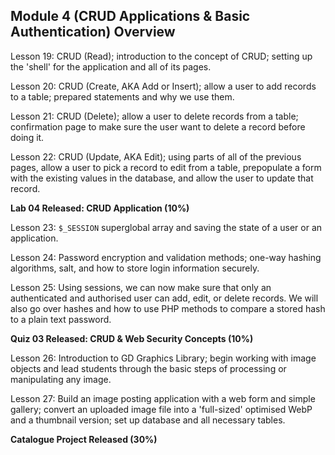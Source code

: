 ## Module 4 (CRUD Applications & Basic Authentication) Overview

Lesson 19: CRUD (Read); introduction to the concept of CRUD; setting up the 'shell' for the application and all of its pages.

Lesson 20: CRUD (Create, AKA Add or Insert); allow a user to add records to a table; prepared statements and why we use them.

Lesson 21: CRUD (Delete); allow a user to delete records from a table; confirmation page to make sure the user want to delete a record before doing it. 

Lesson 22: CRUD (Update, AKA Edit); using parts of all of the previous pages, allow a user to pick a record to edit from a table, prepopulate a form with the existing values in the database, and allow the user to update that record. 


**Lab 04 Released: CRUD Application (10%)**


Lesson 23: `$_SESSION` superglobal array and saving the state of a user or an application.

Lesson 24: Password encryption and validation methods; one-way hashing algorithms, salt, and how to store login information securely.

Lesson 25: Using sessions, we can now make sure that only an authenticated and authorised user can add, edit, or delete records. We will also go over hashes and how to use PHP methods to compare a stored hash to a plain text password.


**Quiz 03 Released: CRUD & Web Security Concepts (10%)**


Lesson 26: Introduction to GD Graphics Library; begin working with image objects and lead students through the basic steps of processing or manipulating any image.

Lesson 27: Build an image posting application with a web form and simple gallery; convert an uploaded image file into a 'full-sized' optimised WebP and a thumbnail version; set up database and all necessary tables.


**Catalogue Project Released (30%)**